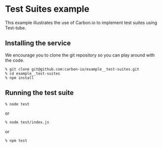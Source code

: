 # Test Suites example

This example illustrates the use of Carbon.io to implement test suites using Test-tube.

## Installing the service

We encourage you to clone the git repository so you can play around
with the code. 

```
% git clone git@github.com:carbon-io/example__test-suites.git
% cd example__test-suites
% npm install
```

## Running the test suite

```sh
% node test
```

or

```sh
% node test/index.js
```

or 

```sh
% npm test
```

